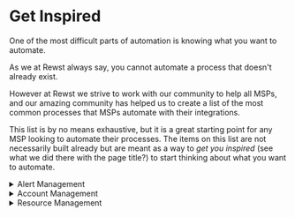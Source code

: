# Get Inspired

One of the most difficult parts of automation is knowing what you want to automate.

As we at Rewst always say, you cannot automate a process that doesn't already exist.

However at Rewst we strive to work with our community to help all MSPs, and our amazing community has helped us to create a list of the most common processes that MSPs automate with their integrations.

This list is by no means exhaustive, but it is a great starting point for any MSP looking to automate their processes. The items on this list are not necessarily built already but are meant as a way to _get you inspired_ (see what we did there with the page title?) to start thinking about what you want to automate.

<details>

<summary>Alert Management</summary>

* Getting lists of open alerts, matching those to mapped devices, triggering remediation operations. For example:
  1. Get a list of all open alerts (or alerts since a specific datetime) and filter for alerts of type Backup Failed
  2. Use your rmm to restart the agent
  3. Create a ticket in your PSA
* Looking at the Last Backup date for a device, if that is more than _x_ days ago, triggering the remediation
* Disregarding alerts for workstations that are offline
* AutomatI the troubleshooting of common Cyber Protect Agent issues

</details>

<details>

<summary>Account Management</summary>

* Creating customers, users, etc.
* Managing user quotas

</details>

<details>

<summary>Resource Management</summary>

* Applying or revoking protection plans
* Running specific policies within a plan
* Getting protection statuses per device

</details>
